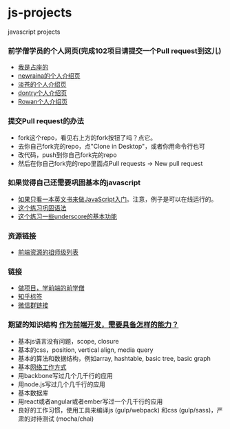 # js-projects
javascript projects

### 前学僧学员的个人网页(完成102项目请提交一个Pull request到这儿)
- [我是占座的](http://baidu.com)
- [newraina的个人介绍页](http://about.newraina.com)
- [淡苍的个人介绍页](http://page.blackganglion.com)
- [dontry个人介绍页](http://dontry.github.io/js-projects)
- [Rowan个人介绍页](http://jingwang88.github.io/)

### 提交Pull request的办法
- fork这个repo，看见右上方的fork按钮了吗？点它。
- 去你自己fork完的repo，点"Clone in Desktop"，或者你用命令行也可
- 改代码，push到你自己fork完的repo
- 然后在你自己fork完的repo里面点Pull requests -> New pull request

### 如果觉得自己还需要巩固基本的javascript
- [如果只看一本英文书来做JavaScript入门](http://eloquentjavascript.net/)。注意，例子是可以在线运行的。
- [这个练习巩固语法](https://github.com/qianxueseng-com/javascript-koans)
- [这个练习一些underscore的基本功能](https://github.com/qianxueseng-com/underbar)

### 资源链接
- [前端资源的祖师级列表](https://github.com/sindresorhus/awesome#front-end-development)

### 链接
- [做项目，学前端的前学僧](http://qianxueseng.com/)
- [知乎标签](http://www.zhihu.com/topic/20030239)
- [微信群链接](https://github.com/qianxueseng-com/js-projects/issues/1)

### 期望的知识结构 [作为前端开发，需要具备怎样的能力？](http://www.zhihu.com/question/37077425)

- 基本js语言没有问题，scope, closure
- 基本的css，position, vertical align, media query
- 基本的算法和数据结构，例如array, hashtable, basic tree, basic graph
- 基本[网络工作方式](https://github.com/alex/what-happens-when)
- 用backbone写过几个几千行的应用
- 用node.js写过几个几千行的应用
- 基本数据库
- 用react或者angular或者ember写过一个几千行的应用
- 良好的工作习惯，使用工具来编译js (gulp/webpack) 和css (gulp/sass)，严肃的对待测试 (mocha/chai)
